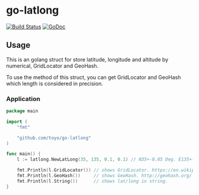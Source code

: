 # go-latlong
[![Build Status](https://travis-ci.org/toyo/go-latlong.svg?branch=master)](https://travis-ci.org/toyo/go-latlong) [![GoDoc](https://godoc.org/github.com/toyo/go-latlong?status.svg)](https://godoc.org/github.com/toyo/go-latlong)

## Usage

This is an golang struct for store latitude, longitude and altitude by numerical, GridLocator and GeoHash.

To use the method of this struct, you can get GridLocator and GeoHash which length is considered in precision.


### Application
```go
package main

import (
	"fmt"

	"github.com/toyo/go-latlong"
)

func main() {
	l := latlong.NewLatLong(35, 135, 0.1, 0.1) // N35+-0.05 Deg. E135+-0.05 Deg.

	fmt.Println(l.GridLocator()) // shows GridLocator. https://en.wikipedia.org/wiki/Maidenhead_Locator_System
	fmt.Println(l.GeoHash())     // shows GeoHash. http://geohash.org/
	fmt.Println(l.String())      // shows lat/long in string.
}

```

